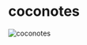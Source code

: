 # coconotes

![coconotes](https://user-images.githubusercontent.com/98055348/187046384-0b50cb65-91b4-4377-8f0f-de2dd9b77124.gif)
